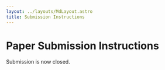 ```yaml
---
layout: ../layouts/MdLayout.astro
title: Submission Instructions
---
```


# Paper Submission Instructions

Submission is now closed.
